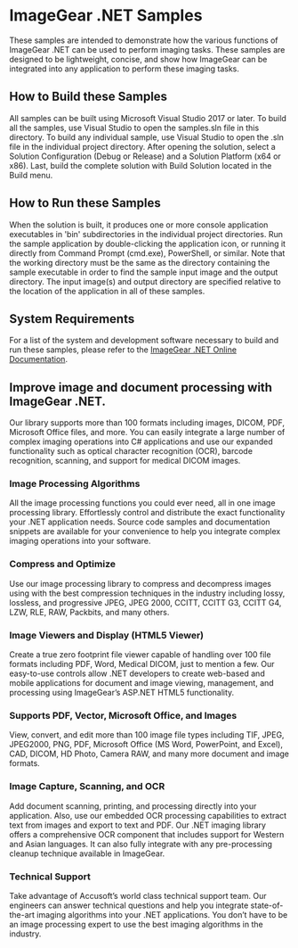 # ImageGear .NET Samples

These samples are intended to demonstrate how the various functions of ImageGear .NET can be used to perform imaging tasks. These samples are designed to be lightweight, concise, and show how ImageGear can be integrated into any application to perform these imaging tasks.

## How to Build these Samples

All samples can be built using Microsoft Visual Studio 2017 or later. To build all the samples, use Visual Studio to open the samples.sln file in this directory. To build any individual sample, use Visual Studio to open the .sln file in the individual project directory. After opening the solution, select a Solution Configuration (Debug or Release) and a Solution Platform (x64 or x86). Last, build the complete solution with Build Solution located in the Build menu.

## How to Run these Samples

When the solution is built, it produces one or more console application executables in 'bin' subdirectories in the individual project directories. Run the sample application by double-clicking the application icon, or running it directly from Command Prompt (cmd.exe), PowerShell, or similar. Note that the working directory must be the same as the directory containing the sample executable in order to find the sample input image and the output directory. The input image(s) and output directory are specified relative to the location of the application in all of these samples.

## System Requirements

For a list of the system and development software necessary to build and run these samples, please refer to the [ImageGear .NET Online Documentation](https://help.accusoft.com/ImageGear-Net/latest/Windows/HTML/webframe.html#System_Requirements.html).

## __Improve image and document processing with ImageGear .NET.__

Our library supports more than 100 formats including images, DICOM, PDF, Microsoft Office files, and more. You can easily integrate a large number of complex imaging operations into C# applications and use our expanded functionality such as optical character recognition (OCR), barcode recognition, scanning, and support for medical DICOM images.

### Image Processing Algorithms

All the image processing functions you could ever need, all in one image processing library. Effortlessly control and distribute the exact functionality your .NET application needs. Source code samples and documentation snippets are available for your convenience to help you integrate complex imaging operations into your software.

### Compress and Optimize

Use our image processing library to compress and decompress images using with the best compression techniques in the industry including lossy, lossless, and progressive JPEG, JPEG 2000, CCITT, CCITT G3, CCITT G4, LZW, RLE, RAW, Packbits, and many others.

### Image Viewers and Display (HTML5 Viewer)

Create a true zero footprint file viewer capable of handling over 100 file formats including PDF, Word, Medical DICOM, just to mention a few. Our easy-to-use controls allow .NET developers to create web-based and mobile applications for document and image viewing, management, and processing using ImageGear’s ASP.NET HTML5 functionality.

### Supports PDF, Vector, Microsoft Office, and Images

View, convert, and edit more than 100 image file types including TIF, JPEG, JPEG2000, PNG, PDF, Microsoft Office (MS Word, PowerPoint, and Excel), CAD, DICOM, HD Photo, Camera RAW, and many more document and image formats.

### Image Capture, Scanning, and OCR

Add document scanning, printing, and processing directly into your application. Also, use our embedded OCR processing capabilities to extract text from images and export to text and PDF. Our .NET imaging library offers a comprehensive OCR component that includes support for Western and Asian languages. It can also fully integrate with any pre-processing cleanup technique available in ImageGear.

### Technical Support

Take advantage of Accusoft’s world class technical support team. Our engineers can answer technical questions and help you integrate state-of-the-art imaging algorithms into your .NET applications. You don’t have to be an image processing expert to use the best imaging algorithms in the industry.
